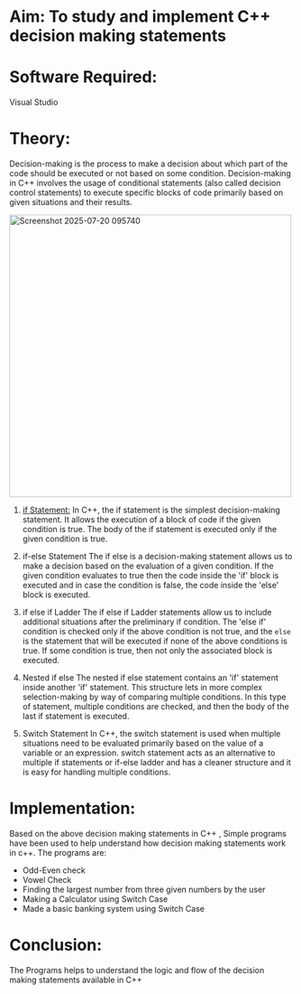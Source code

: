 # Aim: To study and implement C++ decision making statements
# Software Required:
Visual Studio
# Theory:
Decision-making is the process to make a decision about which part of the code should be executed or not based on some condition. Decision-making in C++ involves the usage of conditional statements (also called decision control statements) to execute specific blocks of code primarily based on given situations and their results.

<img width="500" height="500" alt="Screenshot 2025-07-20 095740" src="https://github.com/user-attachments/assets/f59a21f2-2f8e-44e5-9de9-835abafe3e9e" />

1. <ins>if Statement:</ins>
In C++, the if statement is the simplest decision-making statement. It allows the execution of a block of code if the given condition is true. The body of the if statement is executed only if the given condition is true.

2. </ins>if-else Statement</ins>
The if else is a decision-making statement allows us to make a decision based on the evaluation of a given condition. If the given condition evaluates to true then the code inside the 'if' block is executed and in case the condition is false, the code inside the 'else' block is executed.

3. </ins>if else if Ladder</ins>
The if else if Ladder statements allow us to include additional situations after the preliminary if condition. The 'else if' condition is checked only if the above condition is not true, and the `else` is the statement that will be executed if none of the above conditions is true. If some condition is true, then not only the associated block is executed.

4. </ins>Nested if else</ins>
The nested if else statement contains an 'if' statement inside another 'if' statement. This structure lets in more complex selection-making by way of comparing multiple conditions. In this type of statement, multiple conditions are checked, and then the body of the last if statement is executed.

5. </ins>Switch Statement</ins>
In C++, the switch statement is used when multiple situations need to be evaluated primarily based on the value of a variable or an expression. switch statement acts as an alternative to multiple if statements or if-else ladder and has a cleaner structure and it is easy for handling multiple conditions.

 # Implementation:
 Based on the above decision making statements in C++ , Simple programs have been used to help understand how decision making statements work in c++.
 The programs are:
 + Odd-Even check
 + Vowel Check
 + Finding the largest number from three given numbers by the user
 + Making a Calculator using Switch Case
 + Made a basic banking system using Switch Case

# Conclusion:
The Programs helps to understand the logic and flow of the decision making statements available in C++
